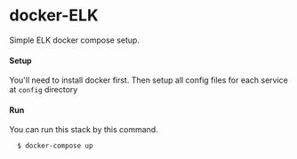 # docker-ELK
Simple ELK docker compose setup.

#### Setup
You'll need to install docker first.
Then setup all config files for each service at `config` directory

#### Run
You can run this stack by this command.
```
  $ docker-compose up
```
